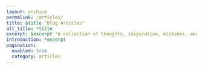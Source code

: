 ```yaml
---
layout: archive
permalink: /articles/
title: &title "Blog Articles"
alt_title: *title
excerpt: &excerpt "A collection of thoughts, inspiration, mistakes, and other minutia I've written. For smaller, more regular tidbits --- peruse the [*Today I Learned*](/til/) section."
introduction: *excerpt
pagination: 
  enabled: true
  category: articles
---
```

